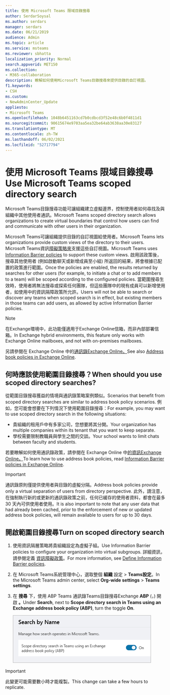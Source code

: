 ```yaml
---
title: 使用 Microsoft Teams 限域目錄搜尋
author: SerdarSoysal
ms.author: serdars
manager: serdars
ms.date: 06/21/2019
audience: Admin
ms.topic: article
ms.service: msteams
ms.reviewer: sbhatta
localization_priority: Normal
search.appverid: MET150
ms.collection:
- M365-collaboration
description: 瞭解如何使用Microsoft Teams目錄搜尋來提供目錄的自訂視圖。
f1.keywords:
- CSH
ms.custom:
- NewAdminCenter_Update
appliesto:
- Microsoft Teams
ms.openlocfilehash: 1048b6451163cd7b0cdbcd3f52e48c6b0f4811d1
ms.sourcegitcommit: 90615674e9703aa5ea32be64ab3638aa30e83127
ms.translationtype: MT
ms.contentlocale: zh-TW
ms.lasthandoff: 06/02/2021
ms.locfileid: "52717794"
---
```

# <a name="use-microsoft-teams-scoped-directory-search"></a><span data-ttu-id="63598-103">使用 Microsoft Teams 限域目錄搜尋</span><span class="sxs-lookup"><span data-stu-id="63598-103">Use Microsoft Teams scoped directory search</span></span>

<span data-ttu-id="63598-104">Microsoft Teams目錄搜尋功能可讓組織建立虛擬邊界，控制使用者如何尋找及與組織中其他使用者通訊。</span><span class="sxs-lookup"><span data-stu-id="63598-104">Microsoft Teams scoped directory search allows organizations to create virtual boundaries that control how users can find and communicate with other users in their organization.</span></span> 

<span data-ttu-id="63598-105">Microsoft Teams可讓組織提供目錄的自訂視圖給使用者。</span><span class="sxs-lookup"><span data-stu-id="63598-105">Microsoft Teams lets organizations provide custom views of the directory to their users.</span></span> <span data-ttu-id="63598-106">Microsoft Teams資訊[障礙策略來](/microsoft-365/compliance/information-barriers)支援這些自訂視圖。</span><span class="sxs-lookup"><span data-stu-id="63598-106">Microsoft Teams uses [Information Barrier policies](/microsoft-365/compliance/information-barriers) to support these custom views.</span></span> <span data-ttu-id="63598-107">啟用該政策後，搜尋其他使用者 (例如啟動聊天或新增成員至小組) 所返回的結果，將會根據已配置的政策進行範圍。</span><span class="sxs-lookup"><span data-stu-id="63598-107">Once the policies are enabled, the results returned by searches for other users (for example, to initiate a chat or to add members to a team) will be scoped according to the configured policies.</span></span> <span data-ttu-id="63598-108">當範圍搜尋生效時，使用者將無法搜尋或探索任何團隊，但這些團隊中的現有成員可以新增使用者，如使用中的資訊隔障政策所允許。</span><span class="sxs-lookup"><span data-stu-id="63598-108">Users will not be able to search or discover any teams when scoped search is in effect, but existing members in those teams can add users, as allowed by active Information Barrier policies.</span></span>

> [!NOTE]
> <span data-ttu-id="63598-109">在Exchange環境中，此功能僅適用于Exchange Online信箱，而非內部部署信箱。</span><span class="sxs-lookup"><span data-stu-id="63598-109">In Exchange hybrid environments, this feature only works with Exchange Online mailboxes, and not with on-premises mailboxes.</span></span>

<span data-ttu-id="63598-110">另請參閱在 Exchange Online 中的[通訊錄Exchange Online。](https://docs.microsoft.com/exchange/address-books/address-book-policies/address-book-policies)</span><span class="sxs-lookup"><span data-stu-id="63598-110">See also [Address book policies in Exchange Online](https://docs.microsoft.com/exchange/address-books/address-book-policies/address-book-policies).</span></span>

## <a name="when-should-you-use-scoped-directory-searches"></a><span data-ttu-id="63598-111">何時應該使用範圍目錄搜尋？</span><span class="sxs-lookup"><span data-stu-id="63598-111">When should you use scoped directory searches?</span></span>

<span data-ttu-id="63598-112">從範圍目錄搜尋獲益的情境與通訊錄策略案例類似。</span><span class="sxs-lookup"><span data-stu-id="63598-112">Scenarios that benefit from scoped directory searches are similar to address book policy scenarios.</span></span> <span data-ttu-id="63598-113">例如，您可能會想要在下列情況下使用範圍目錄搜尋：</span><span class="sxs-lookup"><span data-stu-id="63598-113">For example, you may want to use scoped directory search in the following situations:</span></span>

- <span data-ttu-id="63598-114">貴組織的租用戶中有多家公司，您想要將其分開。</span><span class="sxs-lookup"><span data-stu-id="63598-114">Your organization has multiple companies within its tenant that you want to keep separate.</span></span> 
- <span data-ttu-id="63598-115">學校需要限制教職員與學生之間的交談。</span><span class="sxs-lookup"><span data-stu-id="63598-115">Your school wants to limit chats between faculty and students.</span></span> 
 
<span data-ttu-id="63598-116">若要瞭解如何使用通訊錄政策，請參閱在 Exchange Online 中[的資訊Exchange Online。](/microsoft-365/compliance/information-barriers)</span><span class="sxs-lookup"><span data-stu-id="63598-116">To learn how to use address book policies, read [Information Barrier policies in Exchange Online](/microsoft-365/compliance/information-barriers).</span></span>

> [!IMPORTANT]
> <span data-ttu-id="63598-117">通訊錄原則僅提供使用者與目錄的虛擬分隔。</span><span class="sxs-lookup"><span data-stu-id="63598-117">Address book policies provide only a virtual separation of users from directory perspective.</span></span> <span data-ttu-id="63598-118">此外，請注意，在強制執行新的或更新的通訊錄政策之前，任何已緩存的使用者資料，都會在最多 30 天內可供使用者使用。</span><span class="sxs-lookup"><span data-stu-id="63598-118">It is also important to note that any user data that had already been cached, prior to the enforcement of new or updated address book policies, will remain available to users for up to 30 days.</span></span>

## <a name="turn-on-scoped-directory-search"></a><span data-ttu-id="63598-119">開啟範圍目錄搜尋</span><span class="sxs-lookup"><span data-stu-id="63598-119">Turn on scoped directory search</span></span>

1. <span data-ttu-id="63598-120">使用資訊隔層策略將貴組織設定為虛擬子組。</span><span class="sxs-lookup"><span data-stu-id="63598-120">Use Information Barrier policies to configure your organization into virtual subgroups.</span></span> <span data-ttu-id="63598-121">詳細資訊，請參閱定義 [資訊障礙政策](/microsoft-365/compliance/information-barriers-policies)。</span><span class="sxs-lookup"><span data-stu-id="63598-121">For more information, see [Define Information Barrier policies](/microsoft-365/compliance/information-barriers-policies).</span></span>

2. <span data-ttu-id="63598-122">在 Microsoft Teams系統管理中心，選取整個 **組織** 設定  >  **Teams設定**。</span><span class="sxs-lookup"><span data-stu-id="63598-122">In the Microsoft Teams admin center, select **Org-wide settings** > **Teams settings**.</span></span>

3. <span data-ttu-id="63598-123">在 **搜尋** 下，使用 ABP Teams 通訊錄Teams目錄搜尋Exchange **ABP** (，) 開啟 **。**</span><span class="sxs-lookup"><span data-stu-id="63598-123">Under **Search**, next to **Scope directory search in Teams using an Exchange address book policy (ABP)**, turn the toggle **On**.</span></span>

    ![系統管理中心中的Microsoft Teams目錄搜尋](media/teams-scoped-directory-search-image1.png)


> [!IMPORTANT]
> <span data-ttu-id="63598-125">此變更可能需要數小時才能複製。</span><span class="sxs-lookup"><span data-stu-id="63598-125">This change can take a few hours to replicate.</span></span>
